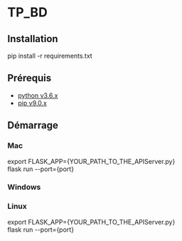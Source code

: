 # TP_BD

## Installation

pip install -r requirements.txt  

## Prérequis

* [python v3.6.x](https://www.python.org/downloads/)
* [pip v9.0.x](https://pypi.python.org/pypi/pip)

## Démarrage

### Mac

export FLASK_APP={YOUR_PATH_TO_THE_APIServer.py}  
flask run --port={port}  

### Windows


### Linux

export FLASK_APP={YOUR_PATH_TO_THE_APIServer.py}  
flask run --port={port}
